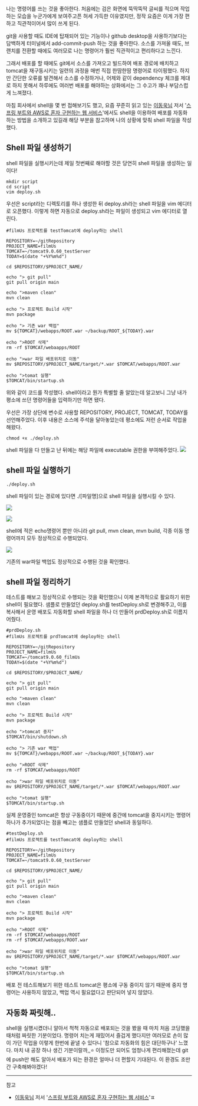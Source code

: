 나는 명령어를 쓰는 것을 좋아한다.
처음에는 검은 화면에 뚝딱뚝딱 글씨를 적으며 작업하는 모습을 누군가에게 보여주고픈 허세 가득한 이유였지만, 정작 요즘은 이게 가장 편하고 직관적이어서 많이 쓰게 된다.

git을 사용할 때도 IDE에 탑재되어 있는 기능이나 github desktop을 사용하기보다는 담백하게 터미널에서 add-commit-push 하는 것을 좋아한다.
소스를 가져올 때도, 브랜치를 전환할 때에도 여러모로 나는 명령어가 훨씬 직관적이고 편리하다고 느낀다.

그래서 배포를 할 때에도 git에서 소스를 가져오고 빌드하여 배포 경로에 배치하고 tomcat을 재구동시키는 일련의 과정을 매번 직접 한땀한땀 명령어로 타이핑했다. 하지만 간단한 오류를 발견해서 소스를 수정하거나, 어제와 같이 dependency 체크를 제대로 하지 못해서 하루에도 여러번 배포를 해야하는 상화에서는 그 수고가 꽤나 부담스럽게 느껴졌다.

마침 회사에서 shell을 몇 번 접해보기도 했고, 요즘 꾸준히 읽고 있는 [이동욱님](https://jojoldu.tistory.com/) 저서 '[스프링 부트와 AWS로 혼자 구현하는 웹 서비스](http://www.kyobobook.co.kr/product/detailViewKor.laf?ejkGb=KOR&mallGb=KOR&barcode=9788965402602)'에서도 shell을 이용하여 배포를 자동화 하는 방법을 소개하고 있길래 해당 부분을 참고하며 나의 상황에 맞춰 shell 파일을 작성했다.

## Shell 파일 생성하기
shell 파일을 실행시키는데 제일 첫번째로 해야할 것은 당연히 shell 파일을 생성하는 일이다!

```
mkdir script
cd script
vim deploy.sh
```
우선은 script라는 디렉토리를 하나 생성한 뒤 deploy.sh라는 shell 파일을 vim 에디터로 오픈했다. 이렇게 하면 자동으로 deploy.sh라는 파일이 생성되고 vim 에디터로 열린다.



```
#filmUs 프로젝트를 testTomcat에 deploy하는 shell

REPOSITORY=~/gitRepository
PROJECT_NAME=filmUs
TOMCAT=~/tomcat9.0.60_testServer
TODAY=$(date "+%Y%m%d")

cd $REPOSITORY/$PROJECT_NAME/

echo "> git pull"
git pull origin main

echo ">maven clean"
mvn clean

echo "> 프로젝트 Build 시작"
mvn package

echo "> 기존 war 백업"
mv ${TOMCAT}/webapps/ROOT.war ~/backup/ROOT_${TODAY}.war

echo ">ROOT 삭제"
rm -rf $TOMCAT/webaapps/ROOT

echo ">war 파일 배포위치로 이동"
mv $REPOSITORY/$PROJECT_NAME/target/*.war $TOMCAT/webapps/ROOT.war

echo ">tomat 실행"
$TOMCAT/bin/startup.sh
```

위와 같이 코드를 작성했다.
shell이라고 뭔가 특별할 줄 알았는데 알고보니 그냥 내가 평소에 쓰던 명령어들을 입력하기만 하면 됐다.

우선은 가장 상단에 변수로 사용할 REPOSITORY, PROJECT, TOMCAT, TODAY를 선언해주었다.
이후 내용은 소스에 주석을 달아놓았는데 평소에도 저런 순서로 작업을 해왔다.

```
chmod +x ./deploy.sh
```
shell 파일을 다 만들고 난 뒤에는 해당 파일에 executable 권한을 부여해주었다.
![](https://imagedelivery.net/v7-TZByhOiJbNM9RaUdzSA/98c64dec-59d5-4d89-5cd9-1cc03e78a400/public)

## shell 파일 실행하기
```
./deploy.sh
```
shell 파일이 있는 경로에 있다면 ./[파일명]으로 shell 파일을 실행시킬 수 있다.

![](https://imagedelivery.net/v7-TZByhOiJbNM9RaUdzSA/9eaecebd-725a-4207-b05c-720bb0160500/public)

![](https://imagedelivery.net/v7-TZByhOiJbNM9RaUdzSA/d8e29be3-28c9-47d8-1379-f3e2c1193500/public)

shell에 적은 echo명령어 뿐만 아니라 git pull, mvn clean, mvn build, 각종 이동 명령어까지 모두 정상적으로 수행되었다.

![](https://imagedelivery.net/v7-TZByhOiJbNM9RaUdzSA/89948777-f8aa-4d6a-b2db-4ff9a97c4000/public)

기존의 war파일 백업도 정상적으로 수행된 것을 확인했다.

## shell 파일 정리하기

테스트를 해보고 정상적으로 수행되는 것을 확인했으니 이제 본격적으로 활요하기 위한 shell이 필요했다. 샘플로 만들었던 deploy.sh를 testDeploy.sh로 변경해주고, 이를 복사해서 운영 배포도 자동화할 shell 파일을 하나 더 만들어 prdDeploy.sh로 이름지어줬다.

```
#prdDeploy.sh
#filmUs 프로젝트를 prdTomcat에 deploy하는 shell

REPOSITORY=~/gitRepository
PROJECT_NAME=filmUs
TOMCAT=~/tomcat9.0.60_filmUs
TODAY=$(date "+%Y%m%d")

cd $REPOSITORY/$PROJECT_NAME/

echo "> git pull"
git pull origin main

echo ">maven clean"
mvn clean

echo "> 프로젝트 Build 시작"
mvn package

echo ">tomcat 중지"
$TOMCAT/bin/shutdown.sh

echo "> 기존 war 백업"
mv ${TOMCAT}/webapps/ROOT.war ~/backup/ROOT_${TODAY}.war

echo ">ROOT 삭제"
rm -rf $TOMCAT/webaapps/ROOT

echo ">war 파일 배포위치로 이동"
mv $REPOSITORY/$PROJECT_NAME/target/*.war $TOMCAT/webapps/ROOT.war

echo ">tomat 실행"
$TOMCAT/bin/startup.sh
```

실제 운영중인 tomcat은 항상 구동중이기 때문에 중간에 tomcat을 중지시키는 명령어 하나가 추가되었다는 점을 빼고는 샘플로 만들었던 shell과 동일하다.

```
#testDeploy.sh
#filmUs 프로젝트를 testTomcat에 deploy하는 shell

REPOSITORY=~/gitRepository
PROJECT_NAME=filmUs
TOMCAT=~/tomcat9.0.60_testServer

cd $REPOSITORY/$PROJECT_NAME/

echo "> git pull"
git pull origin main

echo ">maven clean"
mvn clean

echo "> 프로젝트 Build 시작"
mvn package

echo ">ROOT 삭제"
rm -rf $TOMCAT/webaapps/ROOT
rm -rf $TOMCAT/webapps/ROOT.war

echo ">war 파일 배포위치로 이동"
mv $REPOSITORY/$PROJECT_NAME/target/*.war $TOMCAT/webapps/ROOT.war

echo ">tomat 실행"
$TOMCAT/bin/startup.sh
```

배포 전 테스트해보기 위한 테스트 tomcat은 평소에 구동 중이지 않기 때문에 중지 명령어는 사용하지 않았고, 백업 역시 필요없다고 판단되어 넣지 않았다.

## 자동화 짜릿해..

shell을 실행시켰더니 알아서 척척 자동으로 배포되는 것을 봤을 때 마치 처음 코딩했을 때처럼 짜릿한 기분이었다.
명령어 치는게 재밌어서 즐겁게 했다지만 여러모로 손이 많이 가던 작업을 이렇게 한번에 끝낼 수 있다니 '참으로 자동화의 힘은 대단하구나' 느꼈다.
마치 내 공장 하나 생긴 기분이랄까,,⭐️
이정도만 되어도 엄청나게 편리해졌는데 git에 push만 해도 알아서 배포가 되는 환경은 얼마나 더 편할지 기대된다.
이 환경도 조만간 구축해봐야겠다!

---
참고
- [이동욱님](https://jojoldu.tistory.com/) 저서 '[스프링 부트와 AWS로 혼자 구현하는 웹 서비스](http://www.kyobobook.co.kr/product/detailViewKor.laf?ejkGb=KOR&mallGb=KOR&barcode=9788965402602)'ㅍ